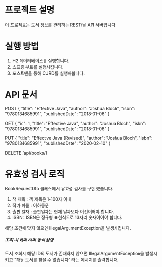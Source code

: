 # 프로젝트 설명
이 프로젝트는 도서 정보를 관리하는 RESTful API 서버입니다.

# 실행 방법
1. H2 데이터베이스를 실행합니다.
2. 스프링 부트를 실행시킵니다.
3. 포스트맨을 통해 CURD를 실행해봅니다.

# API 문서
POST
{
  "title": "Effective Java",
  "author": "Joshua Bloch",
  "isbn": "9780134685991",
  "publishedDate": "2018-01-06"
}

GET
{
  "id": 1,
  "title": "Effective Java",
  "author": "Joshua Bloch",
  "isbn": "9780134685991",
  "publishedDate": "2018-01-06"
}

PUT
{
  "title": "Effective Java (Revised)",
  "author": "Joshua Bloch",
  "isbn": "9780134685991",
  "publishedDate": "2020-02-10"
}

DELETE
/api/books/1

# 유효성 검사 로직
BookRequestDto 클래스에서 유효성 검사를 구현 했습니다.
1. 책 제목 : 책 제목은 1-100자 이내
2. 작가 이름 : 이하동문
3. 출판 일자 : 출판일자는 현재 날짜보다 이전이어야 합니다.
4. ISBN : ISBN은 정규형 표현식으로 13자리 숫자이어야 합니다.

해당 조건에 맞지 않으면 IllegalArgumentException을 발생시킵니다.

##### 조회 시 예외 처리 방식 설명
도서 조회시 해당 ID의 도서가 존재하지 않으면 IllegalArgumentException을 발생시키고
"해당 도서를 찾을 수 없습니다" 라는 메시지를 출력합니다.
